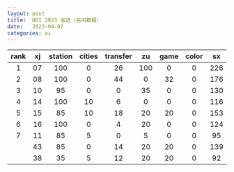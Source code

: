 ```yaml
---
layout: post
title:  NOI 2023 省选（民间数据）
date:   2023-04-02
categories: oi
---
```


|rank|xj|station|cities|transfer|zu|game|color|sx|st|standard|
|:-:|:-:|:-:|:-:|:-:|:-:|:-:|:-:|:-:|:-:|:-:|
|1  |07 |100|0  |26 |100|0  |0  |226|315|1000.00|
|2  |08 |100|0  |44 |0  |32 |0  |176|195|714.88|
|3  |10 |95 |0  |0  |35 |0  |0  |130|270|687.99|
|4  |14 |100|10 |6  |0  |0  |0  |116|290|676.22|
|5  |15 |85 |10 |18 |20 |20 |0  |153|210|672.86|
|6  |16 |100|0  |4  |20 |0  |0  |124|245|640.31|
|7  |11 |85 |5  |0  |5  |0  |0  |95 |270|595.07|
|   |43 |85 |0  |14 |20 |20 |0  |139|140|546.80|
|   |38 |35 |5  |12 |20 |20 |0  |92 |225|509.96|